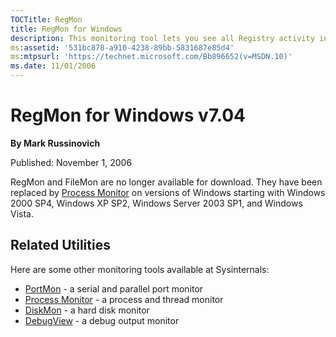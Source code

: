 ```yaml
--- 
TOCTitle: RegMon
title: RegMon for Windows
description: This monitoring tool lets you see all Registry activity in real-time.
ms:assetid: '531bc878-a910-4238-89bb-5831687e85d4'
ms:mtpsurl: 'https://technet.microsoft.com/Bb896652(v=MSDN.10)'
ms.date: 11/01/2006
---
```


RegMon for Windows v7.04
========================

**By Mark Russinovich**

Published: November 1, 2006

RegMon and FileMon are no longer available for download. They have been
replaced by [Process Monitor](procmon.md) on versions
of Windows starting with Windows 2000 SP4, Windows XP SP2, Windows
Server 2003 SP1, and Windows Vista.

## Related Utilities

Here are some other monitoring tools available at Sysinternals:

-   [PortMon](portmon.md) -
    a serial and parallel port monitor
-   [Process
    Monitor](procmon.md) -
    a process and thread monitor
-   [DiskMon](diskmon.md) -
    a hard disk monitor
-   [DebugView](debugview.md) -
    a debug output monitor  
      
